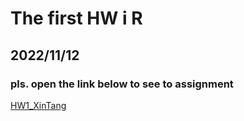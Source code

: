 # The first HW i R
## 2022/11/12
### pls. open the link below to see to assignment

[HW1_XinTang](https://github.com/bupttaxi/MT4001_statistiska-databehandling_Homework/blob/main/HW1/HW1_XINTANG.md)

